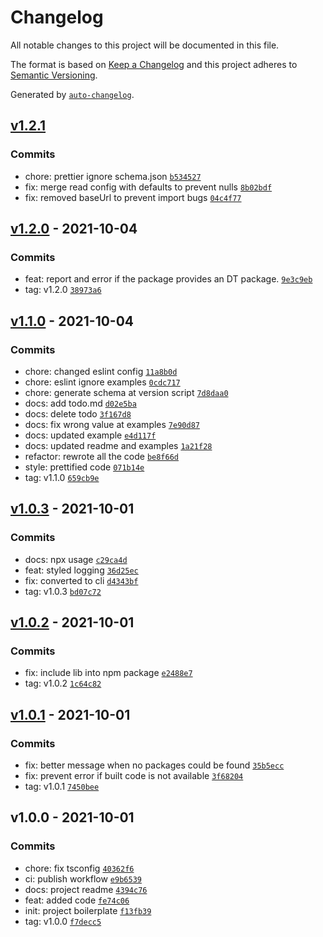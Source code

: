 # Changelog

All notable changes to this project will be documented in this file.

The format is based on [Keep a Changelog](https://keepachangelog.com/en/1.0.0/)
and this project adheres to [Semantic Versioning](https://semver.org/spec/v2.0.0.html).

Generated by [`auto-changelog`](https://github.com/CookPete/auto-changelog).

## [v1.2.1](https://github.com/ArthurFiorette/declarator/compare/v1.2.0...v1.2.1)

### Commits

- chore: prettier ignore schema.json [`b534527`](https://github.com/ArthurFiorette/declarator/commit/b53452748f1949510ef650867e43f046217aa798)
- fix: merge read config with defaults to prevent nulls [`8b02bdf`](https://github.com/ArthurFiorette/declarator/commit/8b02bdf77e8125bcd3cc680db4539dba3894cfd1)
- fix: removed baseUrl to prevent import bugs [`04c4f77`](https://github.com/ArthurFiorette/declarator/commit/04c4f772b0da788ed66c8c182cb748dea910ea59)

## [v1.2.0](https://github.com/ArthurFiorette/declarator/compare/v1.1.0...v1.2.0) - 2021-10-04

### Commits

- feat: report and error if the package provides an DT package. [`9e3c9eb`](https://github.com/ArthurFiorette/declarator/commit/9e3c9eb72d92997d2858e5cabf95006380d2dd0f)
- tag: v1.2.0 [`38973a6`](https://github.com/ArthurFiorette/declarator/commit/38973a6efb1305432c70cc616b4ce0fbaf6bb526)

## [v1.1.0](https://github.com/ArthurFiorette/declarator/compare/v1.0.3...v1.1.0) - 2021-10-04

### Commits

- chore: changed eslint config [`11a8b0d`](https://github.com/ArthurFiorette/declarator/commit/11a8b0dfc24e7e1a78b8bda2f85abe1ff4404eb5)
- chore: eslint ignore examples [`0cdc717`](https://github.com/ArthurFiorette/declarator/commit/0cdc717fcab6de8be32619535d3900ceeda7087b)
- chore: generate schema at version script [`7d8daa0`](https://github.com/ArthurFiorette/declarator/commit/7d8daa0bed05b6d679c744110d52c61c0b30deeb)
- docs: add todo.md [`d02e5ba`](https://github.com/ArthurFiorette/declarator/commit/d02e5ba47bbf7fe0dc0e3b1cc6f194cce0849ef8)
- docs: delete todo [`3f167d8`](https://github.com/ArthurFiorette/declarator/commit/3f167d8ac2b00918be6e90c26144c2c4de378842)
- docs: fix wrong value at examples [`7e90d87`](https://github.com/ArthurFiorette/declarator/commit/7e90d8727b6aaeb6dddabb9948d5d110d67d15fe)
- docs: updated example [`e4d117f`](https://github.com/ArthurFiorette/declarator/commit/e4d117ff906b88f3c29bfe325016c09f23d7dfc9)
- docs: updated readme and examples [`1a21f28`](https://github.com/ArthurFiorette/declarator/commit/1a21f287d4021544a6b30ff09a07685b0ee31c00)
- refactor: rewrote all the code [`be8f66d`](https://github.com/ArthurFiorette/declarator/commit/be8f66db99657b83c6e2fa8fe5d7dcbf25337441)
- style: prettified code [`071b14e`](https://github.com/ArthurFiorette/declarator/commit/071b14eb460b194586195a2a5f024d0f5921bde1)
- tag: v1.1.0 [`659cb9e`](https://github.com/ArthurFiorette/declarator/commit/659cb9ecbb80c1a4edab5da8e7976d18b5066b73)

## [v1.0.3](https://github.com/ArthurFiorette/declarator/compare/v1.0.2...v1.0.3) - 2021-10-01

### Commits

- docs: npx usage [`c29ca4d`](https://github.com/ArthurFiorette/declarator/commit/c29ca4d912fcefb530df6bb37a75f396a416f4d7)
- feat: styled logging [`36d25ec`](https://github.com/ArthurFiorette/declarator/commit/36d25ecfc57b407d4d6d5e2f945549b4e8125bff)
- fix: converted to cli [`d4343bf`](https://github.com/ArthurFiorette/declarator/commit/d4343bf103141332d58a11f2ecc29b6da67ee8aa)
- tag: v1.0.3 [`bd07c72`](https://github.com/ArthurFiorette/declarator/commit/bd07c7278a1a6124ff96d37f185d012087755dea)

## [v1.0.2](https://github.com/ArthurFiorette/declarator/compare/v1.0.1...v1.0.2) - 2021-10-01

### Commits

- fix: include lib into npm package [`e2488e7`](https://github.com/ArthurFiorette/declarator/commit/e2488e72d359bbf579858b541f793a9eb24cb0a7)
- tag: v1.0.2 [`1c64c82`](https://github.com/ArthurFiorette/declarator/commit/1c64c8282756835bf4ccd93dda060ebe3d9ed5d7)

## [v1.0.1](https://github.com/ArthurFiorette/declarator/compare/v1.0.0...v1.0.1) - 2021-10-01

### Commits

- fix: better message when no packages could be found [`35b5ecc`](https://github.com/ArthurFiorette/declarator/commit/35b5ecc688a4656eb80e502e750dd9096ecb5933)
- fix: prevent error if built code is not available [`3f68204`](https://github.com/ArthurFiorette/declarator/commit/3f682044c569e9517cd6247709399d9fc7f3a6bf)
- tag: v1.0.1 [`7450bee`](https://github.com/ArthurFiorette/declarator/commit/7450beec7a65d7ca156ec0bc94d415a806fdbe55)

## v1.0.0 - 2021-10-01

### Commits

- chore: fix tsconfig [`40362f6`](https://github.com/ArthurFiorette/declarator/commit/40362f6261f79c98fcf3c19b86a3bec79f707cd4)
- ci: publish workflow [`e9b6539`](https://github.com/ArthurFiorette/declarator/commit/e9b6539cb07a3c72184b6bd47d306226e1dad866)
- docs: project readme [`4394c76`](https://github.com/ArthurFiorette/declarator/commit/4394c762efb153f4a752d84ba037fdab657ef7ae)
- feat: added code [`fe74c06`](https://github.com/ArthurFiorette/declarator/commit/fe74c06d3aafc030382a7309bcfa0fed545df455)
- init: project boilerplate [`f13fb39`](https://github.com/ArthurFiorette/declarator/commit/f13fb39b5d98dd6540e0c493aecf3e62aa041976)
- tag: v1.0.0 [`f7decc5`](https://github.com/ArthurFiorette/declarator/commit/f7decc5a1ef0f3b503b6f9ca0d6f13f024a880a9)
